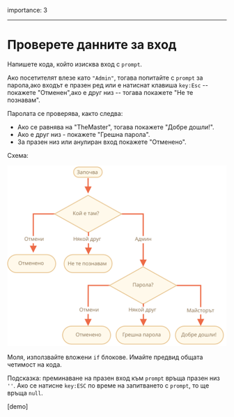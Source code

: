 importance: 3

---

# Проверете данните за вход

Напишете кода, който изисква вход с `prompt`.

Ако посетителят влезе като `"Admin"`, тогава попитайте с `prompt` за парола,ако входът е празен ред или е натиснат клавиша `key:Esc` -- покажете "Отменен",ако е друг низ -- тогава покажете "Не те познавам".

Паролата се проверява, както следва:

- Ако се равнява на "TheMaster", тогава покажете "Добре дошли!".
- Ако е друг низ - покажете "Грешна парола".
- За празен низ или анулиран вход покажете "Отменено".

Схема:

![](ifelse_task.svg)

Моля, използвайте вложени `if` блокове. Имайте предвид общата четимост на кода.

Подсказка: преминаване на празен вход към `prompt` връща празен низ `''`. Ако се натисне `key:ESC` по време на запитването с `prompt`, то ще връща `null`.

[demo]
